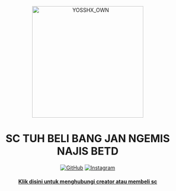 <div align="center">
<img src="https://i.postimg.cc/jSRccKKS/20220929-190756.jpg" alt="YOSSHX_OWN" width="300" />

</p>
<h1 align="center">SC TUH BELI BANG JAN NGEMIS NAJIS BETD</h1>
</div>
<p align="center">
<a href="https://github.com/yosshx"><img title="GitHub" src="https://img.shields.io/badge/Github-ramlaidi.svg?style=for-the-badge&logo=github" /></a>
<a href="httts://instagram.com/_yosshx"><img title="Instagram " src="https://img.shields.io/badge/Instagram-Hyzerr.svg?style=for-the-badge&logo=instagram" /></a>
<h4 align="center">
<a href="https://wa.me/62895630961265">Klik disini untuk menghubungi creator atau membeli sc</a>
</h4>
</p>
